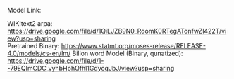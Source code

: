 Model Link: 

WIKItext2 arpa: https://drive.google.com/file/d/1QiLJZB9N0_RdomK0RTegATonfwZl422T/view?usp=sharing  
Pretrained Binary: https://www.statmt.org/moses-release/RELEASE-4.0/models/cs-en/lm/ 
Billon word Model (Binary, qunatized): https://drive.google.com/file/d/1--79EQImCDC_vyhbHphQfhl1GdycqJbJ/view?usp=sharing 
